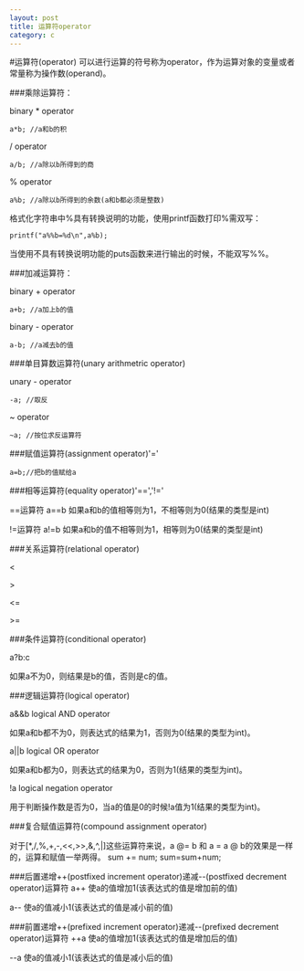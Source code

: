 ```yaml
---
layout: post
title: 运算符operator
category: c
---
```


#运算符(operator)
可以进行运算的符号称为operator，作为运算对象的变量或者常量称为操作数(operand)。

###乘除运算符：

binary * operator

    a*b; //a和b的积
    
/ operator

    a/b; //a除以b所得到的商
    
% operator

    a%b; //a除以b所得到的余数(a和b都必须是整数)
    
格式化字符串中%具有转换说明的功能，使用printf函数打印%需双写：

    printf("a%%b=%d\n",a%b);
    
当使用不具有转换说明功能的puts函数来进行输出的时候，不能双写%%。

###加减运算符：

binary + operator

    a+b; //a加上b的值
    
binary - operator

    a-b; //a减去b的值

###单目算数运算符(unary arithmetric operator)

unary - operator

    -a; //取反
    
~ operator

    ~a; //按位求反运算符

###赋值运算符(assignment operator)'='

    a=b;//把b的值赋给a

###相等运算符(equality operator)'==','!='

==运算符 a==b 如果a和b的值相等则为1，不相等则为0(结果的类型是int)

!=运算符 a!=b 如果a和b的值不相等则为1，相等则为0(结果的类型是int)

###关系运算符(relational operator)

\<

\>

\<=

\>=

###条件运算符(conditional operator)

a?b:c

如果a不为0，则结果是b的值，否则是c的值。

###逻辑运算符(logical operator)

a&&b logical AND operator

如果a和b都不为0，则表达式的结果为1，否则为0(结果的类型为int)。

a\|\|b logical OR operator

如果a和b都为0，则表达式的结果为0，否则为1(结果的类型为int)。

!a logical negation operator

用于判断操作数是否为0，当a的值是0的时候!a值为1(结果的类型为int)。

###复合赋值运算符(compound assignment operator)

对于[*,/,%,+,-,<<,>>,&,^,|]这些运算符来说，a @= b 和 a = a @ b的效果是一样的，运算和赋值一举两得。
    sum += num;
    sum=sum+num;

###后置递增++(postfixed increment operator)递减--(postfixed decrement operator)运算符
a++ 使a的值增加1(该表达式的值是增加前的值)

a-- 使a的值减小1(该表达式的值是减小前的值)

###前置递增++(prefixed increment operator)递减--(prefixed decrement operator)运算符
++a 使a的值增加1(该表达式的值是增加后的值)

--a 使a的值减小1(该表达式的值是减小后的值)



